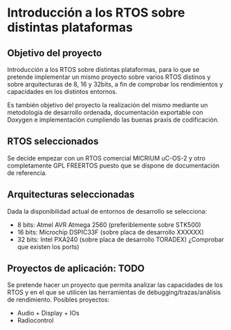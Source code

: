 # Introducción a los RTOS sobre distintas plataformas #

## Objetivo del proyecto ##

Introducción a los RTOS sobre distintas plataformas, para lo que se pretende implementar un mismo proyecto sobre varios RTOS distinos y sobre arquitecturas de 8, 16 y 32bits, a fin de comprobar los rendimientos y capacidades en los distintos entornos.

Es también objetivo del proyecto la realización del mismo mediante un metodología de desarrollo ordenada, documentación exportable con Doxygen e implementación cumpliendo las buenas praxis de codificación.

## RTOS seleccionados ##

Se decide empezar con un RTOS comercial MICRIUM uC-OS-2 y otro completamente GPL FREERTOS puesto que se dispone de documentación de referencia.

## Arquitecturas seleccionadas ##

Dada la disponibilidad actual de entornos de desarrollo se selecciona:
  * 8 bits: Atmel AVR Atmega 2560 (preferiblemente sobre STK500)
  * 16 bits: Microchip DSPIC33F (sobre placa de desarrollo XXXXXX)
  * 32 bits: Intel PXA240 (sobre placa de desarrollo TORADEX) ¿Comprobar que existen los ports)


## Proyectos de aplicación: TODO ##

Se pretende hacer un proyecto que permita analizar las capacidades de los RTOS y en el que se utilicen las herramientas de debugging/trazas/análisis de rendimiento.
Posibles proyectos:
  * Audio + Display + IOs
  * Radiocontrol